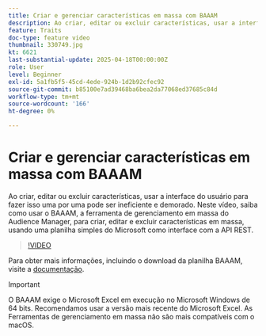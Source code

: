 ```yaml
---
title: Criar e gerenciar características em massa com BAAAM
description: Ao criar, editar ou excluir características, usar a interface do usuário para fazer isso uma por uma pode ser ineficiente e demorado. Neste vídeo, saiba como usar o BAAAM, a ferramenta de gerenciamento em massa do Audience Manager, para criar, editar e excluir características em massa, usando uma planilha simples do Microsoft como interface com a API REST.
feature: Traits
doc-type: feature video
thumbnail: 330749.jpg
kt: 6621
last-substantial-update: 2025-04-18T00:00:00Z
role: User
level: Beginner
exl-id: 5a1fb5f5-45cd-4ede-924b-1d2b92cfec92
source-git-commit: b85100e7ad39468ba6bea2da77068ed37685c84d
workflow-type: tm+mt
source-wordcount: '166'
ht-degree: 0%

---
```


# Criar e gerenciar características em massa com BAAAM

Ao criar, editar ou excluir características, usar a interface do usuário para fazer isso uma por uma pode ser ineficiente e demorado. Neste vídeo, saiba como usar o BAAAM, a ferramenta de gerenciamento em massa do Audience Manager, para criar, editar e excluir características em massa, usando uma planilha simples do Microsoft como interface com a API REST.

>[!VIDEO](https://video.tv.adobe.com/v/330749/?quality=12&learn=on)

Para obter mais informações, incluindo o download da planilha BAAAM, visite a [documentação](https://experienceleague.adobe.com/docs/audience-manager/user-guide/reference/bulk-management-tools/bulk-management-intro.html?lang=en#reference).

>[!IMPORTANT]
>
>O BAAAM exige o Microsoft Excel em execução no Microsoft Windows de 64 bits. Recomendamos usar a versão mais recente do Microsoft Excel. As Ferramentas de gerenciamento em massa não são mais compatíveis com o macOS.

